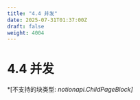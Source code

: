 ```yaml
---
title: "4.4 并发"
date: 2025-07-31T01:37:00Z
draft: false
weight: 4004
---
```


# 4.4 并发

*[不支持的块类型: *notionapi.ChildPageBlock]*

